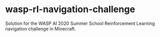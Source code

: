 # wasp-rl-navigation-challenge
Solution for the WASP AI 2020 Summer School Reinforcement Learning navigation challenge in Minecraft.
